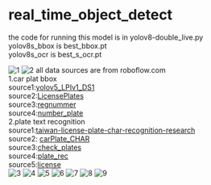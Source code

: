 # real_time_object_detect

the code for running this model is in yolov8-double_live.py  
yolov8s_bbox is best_bbox.pt  
yolov8s_ocr is best_s_ocr.pt  

![1](https://github.com/Ulrixon/real_time_object_detect/assets/61776179/7dc99966-a7be-4ce9-941f-8578100d649f)
![2](https://github.com/Ulrixon/real_time_object_detect/assets/61776179/8ce2f863-9271-4270-9825-ef4d12fbc12f)
all data sources are from roboflow.com  
1.car plat bbox  
source1:[yolov5_LPIv1_DS1](https://universe.roboflow.com/khushal-koli-tcwmx/yolov5_lpiv1-m2q6f/dataset/1)  
source2:[LicensePlates](https://universe.roboflow.com/emil-jahnke/licenseplates-mihfw/dataset/1)  
source3:[regnummer](https://universe.roboflow.com/lemons/regnummer/dataset/11)  
source4:[number_plate](https://universe.roboflow.com/numberplate-qabtg/number_plate-rq8tn/dataset/2)  
2.plate text recognition  
source1:[taiwan-license-plate-char-recognition-research](https://universe.roboflow.com/jackresearch0/taiwan-license-plate-char-recognition-research/dataset/1)  
source2: [carPlate_CHAR](https://universe.roboflow.com/team-m5mtv/carplate_char/dataset/1)  
source3:[check_plates](https://universe.roboflow.com/jogn/check_plates/dataset/1)  
source4:[plate_rec](https://universe.roboflow.com/jogn/plate_rec/dataset/1)  
source5:[license](https://universe.roboflow.com/project-oee82/license-bha52/dataset/7)  
![3](https://github.com/Ulrixon/real_time_object_detect/assets/61776179/5ce634f0-bc75-421f-944a-7b8855d5eeb0)
![4](https://github.com/Ulrixon/real_time_object_detect/assets/61776179/c0b696e7-93cb-4a24-bd3b-2258b6f2dd0a)
![5](https://github.com/Ulrixon/real_time_object_detect/assets/61776179/963a42e6-5a40-4218-9744-04173ecdad0b)
![6](https://github.com/Ulrixon/real_time_object_detect/assets/61776179/c9f6a954-5a95-402b-986e-a67e041db885)
![7](https://github.com/Ulrixon/real_time_object_detect/assets/61776179/4823a453-4bbb-4aff-a15d-e1b08af52f38)
![8](https://github.com/Ulrixon/real_time_object_detect/assets/61776179/26f26c6d-a310-4785-9ee6-eb99b8255d80)
![9](https://github.com/Ulrixon/real_time_object_detect/assets/61776179/f32baed5-cf2a-4553-a525-3c414d84ad73)

